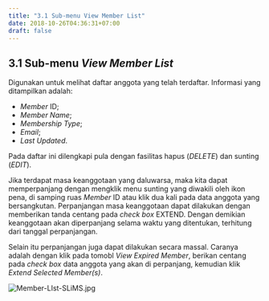 ```yaml
---
title: "3.1 Sub-menu View Member List"
date: 2018-10-26T04:36:31+07:00
draft: false
---
```


## 3.1 Sub-menu _View Member List_

Digunakan untuk melihat daftar anggota yang telah terdaftar. Informasi yang ditampilkan adalah:

* _Member_ ID;
* _Member Name_;
* _Membership Type_;
* _Email_;
* _Last Updated_.

Pada daftar ini dilengkapi pula dengan fasilitas hapus (_DELETE_) dan sunting (_EDIT_).

Jika terdapat masa keanggotaan yang daluwarsa, maka kita dapat memperpanjang dengan mengklik menu sunting yang diwakili oleh ikon pena, di samping ruas _Member_ ID atau klik dua kali pada data anggota yang bersangkutan. Perpanjangan masa keanggotaan dapat dilakukan dengan memberikan tanda centang pada _check box_ EXTEND. Dengan demikian keanggotaan akan diperpanjang selama waktu yang ditentukan, terhitung dari tanggal perpanjangan.

Selain itu perpanjangan juga dapat dilakukan secara massal. Caranya adalah dengan klik pada tomobl _View Expired Member_, berikan centang pada _check box_ data anggota yang akan di perpanjang, kemudian klik _Extend Selected Member(s)_.

![Member-LIst-SLiMS.jpg](/assets/Member-LIst-SLiMS.jpg)